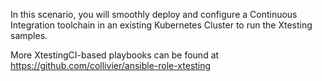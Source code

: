 In this scenario, you will smoothly deploy and configure a Continuous
Integration toolchain in an existing Kubernetes Cluster to run the Xtesting
samples.

More XtestingCI-based playbooks can be found at
https://github.com/collivier/ansible-role-xtesting
